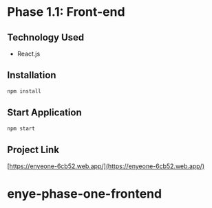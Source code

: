 # Phase 1.1: Front-end

## Technology Used
- React.js


## Installation


```bash
npm install
```

## Start Application

```bash
npm start
```

## Project Link
[https://enyeone-6cb52.web.app/](https://enyeone-6cb52.web.app/)

# enye-phase-one-frontend
